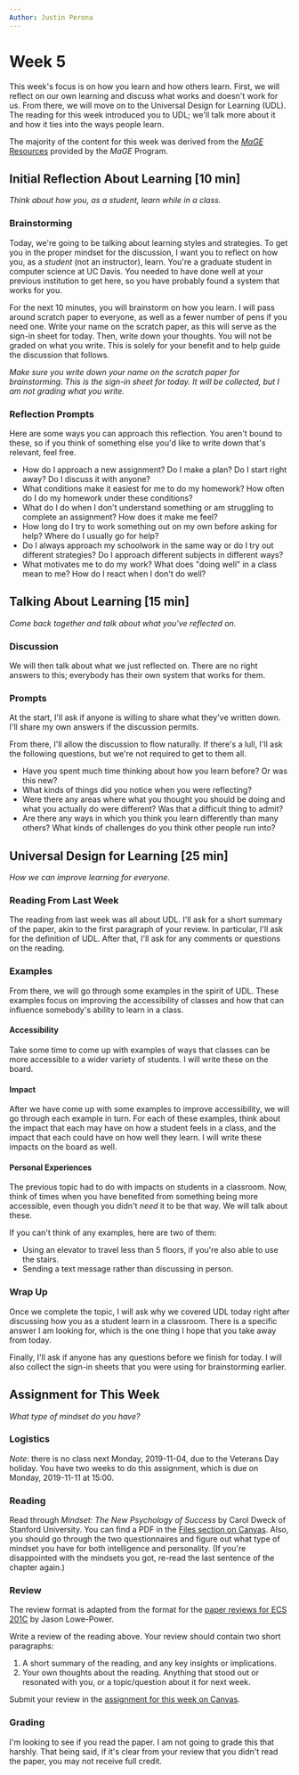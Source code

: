 ```yaml
---
Author: Justin Perona
---
```


# Week 5

This week's focus is on how you learn and how others learn.
First, we will reflect on our own learning and discuss what works and doesn't work for us.
From there, we will move on to the Universal Design for Learning (UDL).
The reading for this week introduced you to UDL; we'll talk more about it and how it ties into the ways people learn.

The majority of the content for this week was derived from the [*MaGE* Resources](https://sites.google.com/mtholyoke.edu/mage-training-curriculum/home) provided by the *MaGE* Program.

## Initial Reflection About Learning [10 min]

*Think about how you, as a student, learn while in a class.*

### Brainstorming

Today, we're going to be talking about learning styles and strategies.
To get you in the proper mindset for the discussion, I want you to reflect on how you, as a *student* (not an instructor), learn.
You're a graduate student in computer science at UC Davis.
You needed to have done well at your previous institution to get here, so you have probably found a system that works for you.

For the next 10 minutes, you will brainstorm on how you learn.
I will pass around scratch paper to everyone, as well as a fewer number of pens if you need one.
Write your name on the scratch paper, as this will serve as the sign-in sheet for today.
Then, write down your thoughts.
You will not be graded on what you write.
This is solely for your benefit and to help guide the discussion that follows.

*Make sure you write down your name on the scratch paper for brainstorming.
This is the sign-in sheet for today.
It will be collected, but I am not grading what you write.*

### Reflection Prompts

Here are some ways you can approach this reflection.
You aren't bound to these, so if you think of something else you'd like to write down that's relevant, feel free.

* How do I approach a new assignment? Do I make a plan? Do I start right away? Do I discuss it with anyone?
* What conditions make it easiest for me to do my homework? How often do I do my homework under these conditions?
* What do I do when I don't understand something or am struggling to complete an assignment? How does it make me feel?
* How long do I try to work something out on my own before asking for help? Where do I usually go for help?
* Do I always approach my schoolwork in the same way or do I try out different strategies? Do I approach different subjects in different ways?
* What motivates me to do my work? What does "doing well" in a class mean to me? How do I react when I don't do well?

## Talking About Learning [15 min]

*Come back together and talk about what you've reflected on.*

### Discussion

We will then talk about what we just reflected on.
There are no right answers to this; everybody has their own system that works for them.

### Prompts

At the start, I'll ask if anyone is willing to share what they've written down.
I'll share my own answers if the discussion permits.

From there, I'll allow the discussion to flow naturally.
If there's a lull, I'll ask the following questions, but we're not required to get to them all.

* Have you spent much time thinking about how you learn before? Or was this new?
* What kinds of things did you notice when you were reflecting?
* Were there any areas where what you thought you should be doing and what you actually do were different? Was that a difficult thing to admit?
* Are there any ways in which you think you learn differently than many others? What kinds of challenges do you think other people run into?

## Universal Design for Learning [25 min]

*How we can improve learning for everyone.*

### Reading From Last Week

The reading from last week was all about UDL.
I'll ask for a short summary of the paper, akin to the first paragraph of your review.
In particular, I'll ask for the definition of UDL.
After that, I'll ask for any comments or questions on the reading.

### Examples

From there, we will go through some examples in the spirit of UDL.
These examples focus on improving the accessibility of classes and how that can influence somebody's ability to learn in a class.

#### Accessibility

Take some time to come up with examples of ways that classes can be more accessible to a wider variety of students.
I will write these on the board.

#### Impact

After we have come up with some examples to improve accessibility, we will go through each example in turn.
For each of these examples, think about the impact that each may have on how a student feels in a class, and the impact that each could have on how well they learn.
I will write these impacts on the board as well.

#### Personal Experiences

The previous topic had to do with impacts on students in a classroom.
Now, think of times when you have benefited from something being more accessible, even though you didn't *need* it to be that way.
We will talk about these.

If you can't think of any examples, here are two of them:

* Using an elevator to travel less than 5 floors, if you're also able to use the stairs.
* Sending a text message rather than discussing in person.

### Wrap Up

Once we complete the topic, I will ask why we covered UDL today right after discussing how you as a student learn in a classroom.
There is a specific answer I am looking for, which is the one thing I hope that you take away from today.

Finally, I'll ask if anyone has any questions before we finish for today.
I will also collect the sign-in sheets that you were using for brainstorming earlier.

## Assignment for This Week

*What type of mindset do you have?*

### Logistics

*Note*: there is no class next Monday, 2019-11-04, due to the Veterans Day holiday.
You have two weeks to do this assignment, which is due on Monday, 2019-11-11 at 15:00.

### Reading

Read through *Mindset: The New Psychology of Success* by Carol Dweck of Stanford University.
You can find a PDF in the [Files section on Canvas](https://canvas.ucdavis.edu/files/6660990/download?download_frd=1).
Also, you should go through the two questionnaires and figure out what type of mindset you have for both intelligence and personality.
(If you're disappointed with the mindsets you got, re-read the last sentence of the chapter again.)

### Review

The review format is adapted from the format for the [paper reviews for ECS 201C](https://github.com/jlpteaching/ECS201C/blob/master/syllabus.md#paper-reviews) by Jason Lowe-Power.

Write a review of the reading above.
Your review should contain two short paragraphs:

1. A short summary of the reading, and any key insights or implications.
2. Your own thoughts about the reading. Anything that stood out or resonated with you, or a topic/question about it for next week.

Submit your review in the [assignment for this week on Canvas](https://canvas.ucdavis.edu/courses/369850/assignments/372350).

### Grading

I'm looking to see if you read the paper.
I am not going to grade this that harshly.
That being said, if it's clear from your review that you didn't read the paper, you may not receive full credit.
